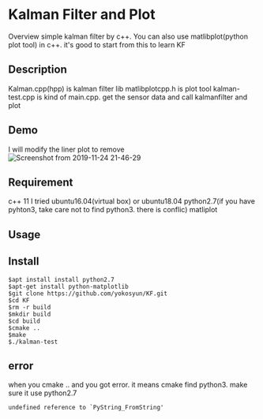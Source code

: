Kalman Filter and Plot
=============
Overview
simple kalman filter by c++. You can also use matlibplot(python plot tool) in c++.
it's good to start from this to learn KF

## Description
Kalman.cpp(hpp) is kalman filter lib
matlibplotcpp.h is plot tool
kalman-test.cpp is kind of main.cpp. get the sensor data and call kalmanfilter and plot

## Demo
I will modify the liner plot to remove
![Screenshot from 2019-11-24 21-46-29](https://user-images.githubusercontent.com/45687080/69494896-31eb2000-0f04-11ea-951e-9304ab4f59ab.png)

## Requirement
c++ 11
I tried ubuntu16.04(virtual box) or ubuntu18.04
python2.7(if you have pyhton3, take care not to find python3. there is conflic)
matliplot

## Usage

## Install
```
$apt install install python2.7
$apt-get install python-matplotlib
$git clone https://github.com/yokosyun/KF.git
$cd KF
$rm -r build
$mkdir build
$cd build
$cmake ..
$make
$./kalman-test

```

## error
when you cmake .. and you got error. it means cmake find python3. make sure it use python2.7
```
undefined reference to `PyString_FromString'
```


